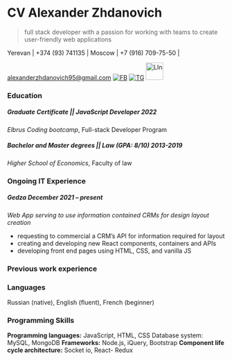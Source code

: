 # CV Alexander Zhdanovich

> full stack developer with a passion for working with teams to create user-friendly web applications

Yerevan | +374 (93) 741135 | Moscow | +7 (916) 709-75-50 |

alexanderzhdanovich95@gmail.com [![FB](https://upload.wikimedia.org/wikipedia/commons/thumb/0/05/Facebook_Logo_%282019%29.png/40px-Facebook_Logo_%282019%29.png?x-oss-procees=image/watermark/resize,p_50)](https://www.facebook.com/alexander.zhdanovich.3) [![TG](https://upload.wikimedia.org/wikipedia/commons/thumb/8/83/Telegram_2019_Logo.svg/40px-Telegram_2019_Logo.svg.png?x-oss-procees=image/watermark/resize,p_50)](https://t.me/Alexander_Zhdanovich) <img src="https://encrypted-tbn0.gstatic.com/images?q=tbn:ANd9GcRhFnGWLjU339zocqVI0e96ZgsKUCIuOhdg6g&usqp=CAU" alt="LIn" width="40px" height="40px"/>

<!-- [![LIn](https://png.monster/wp-content/uploads/2022/02/png.monster-570.png)](https://www.linkedin.com/in/alexanderzhdanovich/) -->



### Education
##### Graduate Certificate || JavaScript Developer 2022
*Elbrus Coding bootcamp*, Full-stack Developer Program

##### Bachelor and Master degrees || Law (GPA: 8/10) 2013-2019
*Higher School of Economics*, Faculty of law
#### 


### Ongoing IT Experience
##### Gedza December 2021 – present
*Web App serving to use information contained CRMs for design layout creation*
* requesting to commercial a CRM’s API for information required for layout
* creating and developing new React components, containers and APIs
* developing front end pages using HTML, CSS, and vanilla JS


### Previous work experience


### Languages
Russian (native), English (fluent), French (beginner)

### Programming Skills
**Programming languages:**
JavaScript, HTML, CSS Database system: MySQL, MongoDB
**Frameworks:** 
Node.js, iQuery, Bootstrap
**Component life cycle architecture:** 
Socket io, React- Redux






[//]: # (These are reference links used in the body of this note and get stripped out when the markdown processor does its job. There is no need to format nicely because it shouldn't be seen)

[fb]: <https://www.facebook.com/alexander.zhdanovich.3>
[tg]: <t.me/Alexander_Zhdanovich>
[linkedin]: <https://www.linkedin.com/in/alexanderzhdanovich/>


<style>
LIn{
    color:red;
}
</style>
